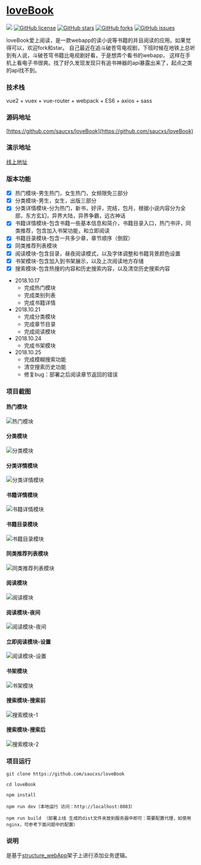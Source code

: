 # [loveBook](https://github.com/saucxs/loveBook)
[![](https://img.shields.io/badge/Powered%20by-saucxs%20-brightgreen.svg)](https://github.com/saucxs/loveBook)
[![GitHub license](https://img.shields.io/github/license/saucxs/loveBook.svg)](https://github.com/saucxs/loveBook/blob/master/LICENSE)
[![GitHub stars](https://img.shields.io/github/stars/saucxs/loveBook.svg)](https://github.com/saucxs/loveBook/stargazers)
[![GitHub forks](https://img.shields.io/github/forks/saucxs/loveBook.svg)](https://github.com/saucxs/loveBook/network)
[![GitHub issues](https://img.shields.io/github/issues/saucxs/loveBook.svg)](https://github.com/saucxs/loveBook/issues)

loveBook爱上阅读，是一款webapp的读小说等书籍的并且阅读的应用。如果觉得可以，欢迎fork和star。
自己最近在追斗破苍穹电视剧，下班时候在地铁上总听到有人说，斗破苍穹书籍比电视剧好看，于是想弄个看书的webapp，
这样在手机上看电子书很爽。找了好久发现发现只有追书神器的api暴露出来了，起点之类的api找不到。

### 技术栈
vue2 + vuex + vue-router + webpack + ES6 + axios + sass

### 源码地址
[https://github.com/saucxs/loveBook](https://github.com/saucxs/loveBook) 

### 演示地址
[线上地址](http://book.mwcxs.top) 

### 版本功能
- [x] 热门模块-男生热门，女生热门，女频限免三部分
- [x] 分类模块-男生，女生，出版三部分
- [x] 分类详情模块-分为热门，新书，好评，完结，包月，根据小说内容分为全部，东方玄幻，异界大陆，异界争霸，远古神话
- [x] 书籍详情模块-包含书籍一些基本信息和简介，书籍目录入口，热门书评，同类推荐，包含加入书架功能，和立即阅读
- [x] 书籍目录模块-包含一共多少章，章节顺序（倒叙）
- [x] 同类推荐列表模块
- [x] 阅读模块-包含目录，昼夜阅读模式，以及字体调整和书籍背景颜色设置
- [x] 书架模块-包含加入到书架展示，以及上次阅读地方存储
- [x] 搜索模块-包含热搜的内容和历史搜索内容，以及清空历史搜索内容

+ 2018.10.17
   - 完成热门模块
   - 完成类别列表
   - 完成书籍详情
+ 2018.10.21
    - 完成分类模块
    - 完成章节目录
    - 完成阅读模块
+ 2018.10.24
    - 完成书架模块
+ 2018.10.25
    - 完成模糊搜索功能
    - 清空搜索历史功能
    - 修复bug：部署之后阅读章节返回的错误

### 项目截图
#### 热门模块
![热门模块](screenshot/photo2_featured.png)
#### 分类模块
![分类模块](screenshot/photo4_category.png)
#### 分类详情模块
![分类详情模块](screenshot/photo4_categoty_detail.png)
#### 书籍详情模块
![书籍详情模块](screenshot/photo3_book_detail.png)
#### 书籍目录模块
![书籍目录模块](screenshot/photo3_book_menu.png)
#### 同类推荐列表模块
![同类推荐列表模块](screenshot/photo3_same_book_list.png)
#### 阅读模块
![阅读模块](screenshot/photo3_reading_now.png)
#### 阅读模块-夜间
![阅读模块-夜间](screenshot/photo3_read_night.png)
#### 立即阅读模块-设置
![阅读模块-设置](screenshot/photo3_read_setting.png)
#### 书架模块
![书架模块](screenshot/photo5_book_shelf.png)
#### 搜索模块-搜索前
![搜索模块-1](screenshot/photo5_search_before.png)
#### 搜索模块-搜索后
![搜索模块-2](screenshot/photo5_search_after.png)


### 项目运行

```   
git clone https://github.com/saucxs/loveBook

cd loveBook

npm install

npm run dev（本地运行 访问：http://localhost:8083）

npm run build （部署上线 生成的dist文件夹放到服务器中即可：需要配置代理，如使用nginx，可参考下面问题中的配置）

```

### 说明 
是基于[structure_webApp](https://github.com/saucxs/structure_webApp)架子上进行添加业务逻辑。

